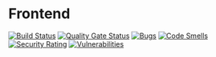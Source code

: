 # Frontend
[![Build Status](https://travis-ci.com/MCM-LangBuddy/Frontend.svg?branch=master)](https://travis-ci.com/MCM-LangBuddy/Frontend)
[![Quality Gate Status](https://sonarcloud.io/api/project_badges/measure?project=MCM-LangBuddy_Frontend&metric=alert_status)](https://sonarcloud.io/dashboard?id=MCM-LangBuddy_Frontend)
[![Bugs](https://sonarcloud.io/api/project_badges/measure?project=MCM-LangBuddy_Frontend&metric=bugs)](https://sonarcloud.io/dashboard?id=MCM-LangBuddy_Frontend)
[![Code Smells](https://sonarcloud.io/api/project_badges/measure?project=MCM-LangBuddy_Frontend&metric=code_smells)](https://sonarcloud.io/dashboard?id=MCM-LangBuddy_Frontend)
[![Security Rating](https://sonarcloud.io/api/project_badges/measure?project=MCM-LangBuddy_Frontend&metric=security_rating)](https://sonarcloud.io/dashboard?id=MCM-LangBuddy_Frontend)
[![Vulnerabilities](https://sonarcloud.io/api/project_badges/measure?project=MCM-LangBuddy_Frontend&metric=vulnerabilities)](https://sonarcloud.io/dashboard?id=MCM-LangBuddy_Frontend)